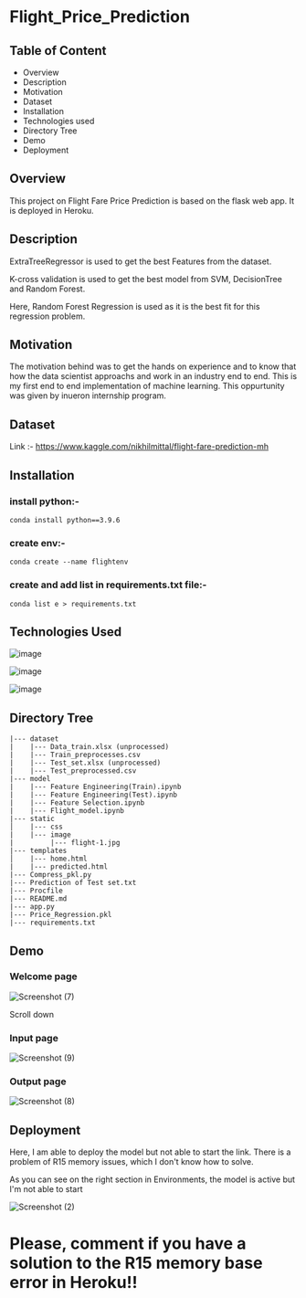 # Flight_Price_Prediction

## Table of Content
- Overview
- Description
- Motivation
- Dataset
- Installation
- Technologies used
- Directory Tree
- Demo
- Deployment

## Overview
This project on Flight Fare Price Prediction is based on the flask web app. It is deployed in Heroku.


## Description
ExtraTreeRegressor is used to get the best Features from the dataset.

K-cross validation is used to get the best model from SVM, DecisionTree and Random Forest.

Here, Random Forest Regression is used as it is the best fit for this regression problem.


## Motivation
The motivation behind was to get the hands on experience and to know that how the data scientist approachs and work in an industry end to end. This is my first end to end implementation of machine learning. This oppurtunity was given by inueron internship program.


## Dataset
Link :- https://www.kaggle.com/nikhilmittal/flight-fare-prediction-mh

## Installation
### install python:-
```
conda install python==3.9.6
```
### create env:-
```
conda create --name flightenv
```
### create and add list in requirements.txt file:-
```
conda list e > requirements.txt
```

## Technologies Used
![image](https://user-images.githubusercontent.com/76507095/129721804-e596d45e-2f5d-4390-9d23-061dbc37b7ce.png)

![image](https://user-images.githubusercontent.com/76507095/129721853-6a0f24b2-27de-4826-b36b-57fc8c1a1202.png)

![image](https://user-images.githubusercontent.com/76507095/129721761-b3fee168-4192-4ab8-8441-6bb3c5a15a65.png)


## Directory Tree
```
|--- dataset
|    |--- Data_train.xlsx (unprocessed)
|    |--- Train_preprocesses.csv
|    |--- Test_set.xlsx (unprocessed)
|    |--- Test_preprocessed.csv
|--- model
|    |--- Feature Engineering(Train).ipynb
|    |--- Feature Engineering(Test).ipynb
|    |--- Feature Selection.ipynb
|    |--- Flight_model.ipynb
|--- static 
│    |--- css
|    |--- image
|         |--- flight-1.jpg       
|--- templates
│    |--- home.html
|    |--- predicted.html
|--- Compress_pkl.py
|--- Prediction of Test set.txt
|--- Procfile
|--- README.md
|--- app.py
|--- Price_Regression.pkl
|--- requirements.txt
```


## Demo
### Welcome page
![Screenshot (7)](https://user-images.githubusercontent.com/76507095/129676813-33539395-1b2f-4e18-a5ed-501ef3ff1cd9.png)

Scroll down

### Input page
![Screenshot (9)](https://user-images.githubusercontent.com/76507095/129676878-7a8199ef-1f8b-4b9a-9bf3-8ee060f42d9e.png)

### Output page
![Screenshot (8)](https://user-images.githubusercontent.com/76507095/129676943-fb13238d-57b8-4542-8cca-c6b4da56fb88.png)


## Deployment
Here, I am able to deploy the model but not able to start the link. There is a problem of R15 memory issues, which I don't know how to solve.

As you can see on the right section in Environments, the model is active but I'm not able to start

![Screenshot (2)](https://user-images.githubusercontent.com/76507095/129676282-de84d6fb-9188-48bd-be5a-00e70d401a50.png)

# Please, comment if you have a solution to the R15 memory base error in Heroku!!
